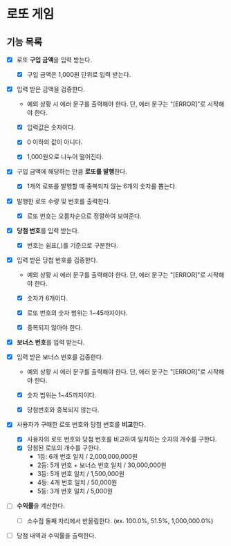 # 로또 게임

## 기능 목록

- [x] 로또 **구입 금액**을 입력 받는다.
   - [x] 구입 금액은 1,000원 단위로 입력 받는다.


- [x] 입력 받은 금액을 검증한다.
   - 예외 상황 시 에러 문구를 출력해야 한다. 단, 에러 문구는 "[ERROR]"로 시작해야 한다.
   - [x] 입력값은 숫자이다.
   - [x] 0 이하의 값이 아니다.
   - [x] 1,000원으로 나누어 떨어진다.


- [x] 구입 금액에 해당하는 만큼 **로또를 발행**한다.
    - [x] 1개의 로또를 발행할 때 중복되지 않는 6개의 숫자를 뽑는다.


- [x] 발행한 로또 수량 및 번호를 출력한다.
    - [x] 로또 번호는 오름차순으로 정렬하여 보여준다.


- [x] **당첨 번호**를 입력 받는다.
   - [x] 번호는 쉼표(,)를 기준으로 구분한다.


- [x] 입력 받은 당첨 번호를 검증한다.
   - 예외 상황 시 에러 문구를 출력해야 한다. 단, 에러 문구는 "[ERROR]"로 시작해야 한다.
   - [x] 숫자가 6개이다.
   - [x] 로또 번호의 숫자 범위는 1~45까지이다.
   - [x] 중복되지 않아야 한다.


- [x] **보너스 번호**를 입력 받는다.


- [x] 입력 받은 보너스 번호를 검증한다.
   - 예외 상황 시 에러 문구를 출력해야 한다. 단, 에러 문구는 "[ERROR]"로 시작해야 한다.
   - [x] 숫자 범위는 1~45까지이다.
   - [x] 당첨번호와 중복되지 않는다.

     
- [x] 사용자가 구매한 로또 번호와 당첨 번호를 **비교**한다.
   - [x] 사용자의 로또 번호와 당첨 번호를 비교하여 일치하는 숫자의 개수를 구한다.
   - [x] 당첨된 로또의 개수를 구한다.
      - 1등: 6개 번호 일치 / 2,000,000,000원
      - 2등: 5개 번호 + 보너스 번호 일치 / 30,000,000원
      - 3등: 5개 번호 일치 / 1,500,000원
      - 4등: 4개 번호 일치 / 50,000원
      - 5등: 3개 번호 일치 / 5,000원


- [ ] **수익률**을 계산한다.
   - [ ] 소수점 둘째 자리에서 반올림한다. (ex. 100.0%, 51.5%, 1,000,000.0%)

   
- [ ] 당첨 내역과 수익률을 출력한다.

